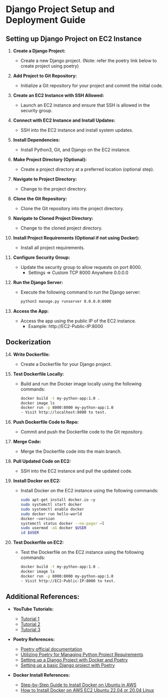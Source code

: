 # Django Project Setup and Deployment Guide

## Setting up Django Project on EC2 Instance

1. **Create a Django Project:**
   - Create a new Django project. (Note: refer the poetry link below to create project using poetry)

2. **Add Project to Git Repository:**
   - Initialize a Git repository for your project and commit the initial code.

3. **Create an EC2 Instance with SSH Allowed:**
   - Launch an EC2 instance and ensure that SSH is allowed in the security group.

4. **Connect with EC2 Instance and Install Updates:**
   - SSH into the EC2 instance and install system updates.

5. **Install Dependencies:**
   - Install Python3, Git, and Django on the EC2 instance.

6. **Make Project Directory (Optional):**
   - Create a project directory at a preferred location (optional step).

7. **Navigate to Project Directory:**
   - Change to the project directory.

8. **Clone the Git Repository:**
   - Clone the Git repository into the project directory.

9. **Navigate to Cloned Project Directory:**
   - Change to the cloned project directory.

10. **Install Project Requirements (Optional if not using Docker):**
    - Install all project requirements.

11. **Configure Security Group:**
    - Update the security group to allow requests on port 8000.
      - Settings => Custom TCP   8000   Anywhere   0.0.0.0 

12. **Run the Django Server:**
    - Execute the following command to run the Django server:
      ```bash
      python3 manage.py runserver 0.0.0.0:8000
      ```

13. **Access the App:**
    - Access the app using the public IP of the EC2 instance.
      - Example: http://EC2-Public-IP:8000

## Dockerization

14. **Write Dockerfile:**
    - Create a Dockerfile for your Django project.

15. **Test Dockerfile Locally:**
    - Build and run the Docker image locally using the following commands:
      ```bash
      docker build -t my-python-app:1.0 .
      docker image ls
      docker run -p 8000:8000 my-python-app:1.0
      - Visit http://localhost:8000 to test.
      ```

16. **Push Dockerfile Code to Repo:**
    - Commit and push the Dockerfile code to the Git repository.

17. **Merge Code:**
    - Merge the Dockerfile code into the main branch.

18. **Pull Updated Code on EC2:**
    - SSH into the EC2 instance and pull the updated code.

19. **Install Docker on EC2:**
    - Install Docker on the EC2 instance using the following commands:
      ```bash
      sudo apt-get install docker.io –y
      sudo systemctl start docker
      sudo systemctl enable docker
      sudo docker run hello-world
      docker –version
      systemctl status docker --no-pager –l
      sudo usermod -aG docker $USER
      id $USER
      ```

20. **Test Dockerfile on EC2:**
    - Test the Dockerfile on the EC2 instance using the following commands:
      ```bash
      docker build -t my-python-app:1.0 .
      docker image ls
      docker run -p 8000:8000 my-python-app:1.0
      - Visit http://EC2-Public-IP:8000 to test.
      ```

## Additional References:

- **YouTube Tutorials:**
  - [Tutorial 1](https://www.youtube.com/watch?v=EatrtErP8JA&t=141s)
  - [Tutorial 2](https://www.youtube.com/watch?v=rz-W7-sccKk&list=PLzwfZQTGG83n4cAUzyQn-32M2GwUP7w3f)
  - [Tutorial 3](https://www.youtube.com/watch?v=DaxcmbWcdTA&list=PL6gx4Cwl9DGDYbs0jJdGefNN8eZRSwWqy&index=2)

- **Poetry References:**
  - [Poetry official documentation](https://python-poetry.org/docs/#installing-with-the-official-installer)
  - [Utilizing Poetry for Managing Python Project Requirements](https://awstip.com/utilizing-poetry-for-managing-python-project-requirements-b911245d3aa2)
  - [Setting up a Django Project with Docker and Poetry](https://awstip.com/setting-up-a-django-project-with-docker-and-poetry-f391d6cde2cf)
  - [Setting up a basic Django project with Poetry](https://builtwithdjango.com/blog/basic-django-setup)

- **Docker Install References:**
  - [Step-by-Step Guide to Install Docker on Ubuntu in AWS](https://medium.com/@srijaanaparthy/step-by-step-guide-to-install-docker-on-ubuntu-in-aws-a39746e5a63d)
  - [How to Install Docker on AWS EC2 Ubuntu 22.04 or 20.04 Linux](https://linux.how2shout.com/how-to-install-docker-on-aws-ec2-ubuntu-22-04-or-20-04-linux/)
